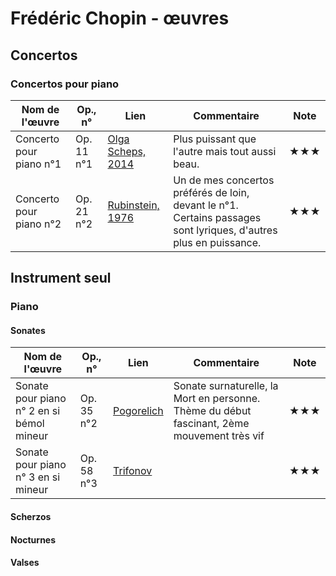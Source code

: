 # Frédéric Chopin - œuvres  

<!-- |Nom de l'œuvre| Op., n° | Lien | Commentaire | Note|
|--------|----|-------|---------|----|
|        |     |  <youtu.be/...>  |   |  ★|-->

## Concertos

### Concertos pour piano

|Nom de l'œuvre| Op., n° | Lien | Commentaire | Note|
|--------|----|-------|---------|----|
|Concerto pour piano n°1| Op. 11 n°1  |   [Olga Scheps, 2014](https://youtu.be/2bFo65szAP0) | Plus puissant que l'autre mais tout aussi beau. | ★★★|
|Concerto pour piano n°2| Op. 21 n°2  |   [Rubinstein, 1976](https://youtu.be/T_GecdMywPw) |Un de mes concertos préférés de loin, devant le n°1. Certains passages sont lyriques, d'autres plus en puissance. | ★★★|

<!-- ### Concertos pour violon -->
<!-- ### Concertos pour violoncelle -->
<!-- ### Concertos pour clarinette -->

## Instrument seul

### Piano

#### Sonates

|Nom de l'œuvre| Op., n° | Lien | Commentaire | Note|
|--------|----|-------|---------|----|
|Sonate pour piano n° 2 en si bémol mineur|Op. 35 n°2|  [Pogorelich](https://youtu.be/gHZHy2B6MCc?t=18)| Sonate surnaturelle, la Mort en personne. Thème du début fascinant, 2ème mouvement très vif | ★★★|
|Sonate pour piano n° 3 en si mineur|Op. 58 n°3|  [Trifonov](https://youtu.be/_LtmeGgtJNA)|  | ★★★|

#### Scherzos

<!-- |Nom de l'œuvre| Op., n° | Lien | Commentaire | Note|
|--------|----|-------|---------|----|
|        |     |  <youtu.be/...>  |   |  ★|
 -->
  
#### Nocturnes

<!-- |Nom de l'œuvre| Op., n° | Lien | Commentaire | Note|
|--------|----|-------|---------|----|
|        |     |  <youtu.be/...>  |   |  ★|
 -->

#### Valses

<!-- ### Orgue -->
<!-- ### Violon -->
<!-- ### Violoncelle -->
